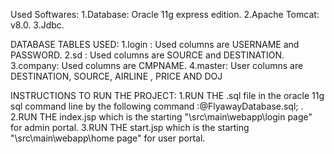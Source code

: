 Used Softwares: 
1.Database: Oracle 11g express edition.
2.Apache Tomcat: v8.0. 3.Jdbc.


DATABASE TABLES USED:
1.login : Used columns are USERNAME and PASSWORD.
2.sd : Used columns are SOURCE and DESTINATION.
3.company: Used columns are CMPNAME.
4.master: User columns are DESTINATION, SOURCE, AIRLINE , PRICE AND DOJ




INSTRUCTIONS TO RUN THE PROJECT: 
1.RUN THE .sql file in the oracle 11g sql command line by the following command :@FlyawayDatabase.sql; .
2.RUN THE index.jsp which is the starting "\src\main\webapp\login page" for admin portal.
3.RUN THE start.jsp which is the starting "\src\main\webapp\home page" for user portal.
